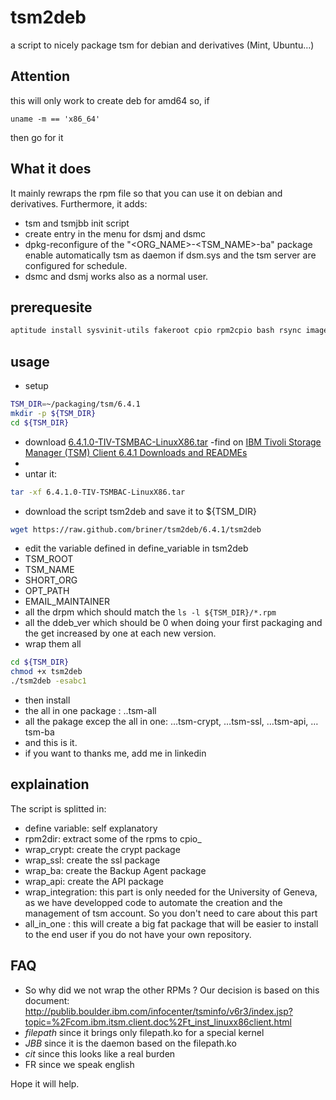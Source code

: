 tsm2deb
=======
a script to nicely package tsm for debian and derivatives (Mint, Ubuntu…)


Attention
---------
this will only work to create deb for amd64
so, if 
```
uname -m == 'x86_64'
```
then go for it

What it does
------------
It mainly rewraps the rpm file so that you can use it on debian and derivatives. Furthermore, it adds:
 - tsm and tsmjbb init script
 - create entry in the menu for dsmj and dsmc
 - dpkg-reconfigure of the "<ORG_NAME>-<TSM_NAME>-ba" package enable automatically tsm as daemon if dsm.sys and the tsm server are configured for schedule.
 - dsmc and dsmj works also as a normal user.

prerequesite
------------
```bash
aptitude install sysvinit-utils fakeroot cpio rpm2cpio bash rsync imagemagick
```

usage
-----
 - setup
```bash
TSM_DIR=~/packaging/tsm/6.4.1
mkdir -p ${TSM_DIR}
cd ${TSM_DIR}
```
 - download [6.4.1.0-TIV-TSMBAC-LinuxX86.tar](ftp://public.dhe.ibm.com/storage/tivoli-storage-management/maintenance/client/v6r4/Linux/LinuxX86/BA/v641)
  -find on [IBM Tivoli Storage Manager (TSM) Client 6.4.1 Downloads and READMEs](http://www-01.ibm.com/support/docview.wss?rs=663&uid=swg21239415)
  - 
 - untar it: 
```bash
tar -xf 6.4.1.0-TIV-TSMBAC-LinuxX86.tar
```
 - download the script tsm2deb and save it to ${TSM_DIR}
```bash
wget https://raw.github.com/briner/tsm2deb/6.4.1/tsm2deb
```
 - edit the variable defined in define_variable in tsm2deb
  - TSM_ROOT
  - TSM_NAME
  - SHORT_ORG
  - OPT_PATH
  - EMAIL_MAINTAINER
  - all the drpm which should match the ```ls -l ${TSM_DIR}/*.rpm```
  - all the ddeb_ver which should be 0 when doing your first packaging 
    and the get increased by one at each new version.
 - wrap them all
```bash
cd ${TSM_DIR}
chmod +x tsm2deb
./tsm2deb -esabc1
```
 - then install
  - the all in one package : ..tsm-all
  - all the pakage excep the all in one: …tsm-crypt, …tsm-ssl, …tsm-api, …tsm-ba
 - and  this is it.
 - if you want to thanks me, add me in linkedin

explaination
------------
The script is splitted in:
 - define variable: self explanatory
 - rpm2dir: extract some of the rpms to cpio_<directories>
 - wrap_crypt: create the crypt package
 - wrap_ssl: create the ssl package
 - wrap_ba: create the Backup Agent package
 - wrap_api: create the API package
 - wrap_integration: this part is only needed for the University of Geneva,
   as we have developped code to automate the creation and the management of
   tsm account. So you don't need to care about this part
- all_in_one : this will create a big fat package that will be easier to
  install to the end user if you do not have your own repository.

FAQ
---
- So why did we not wrap the other RPMs ?
    Our decision is based on this document:
    http://publib.boulder.ibm.com/infocenter/tsminfo/v6r3/index.jsp?topic=%2Fcom.ibm.itsm.client.doc%2Ft_inst_linuxx86client.html
 - *filepath* since it brings only filepath.ko for a special kernel
 - *JBB* since it is the daemon based on the filepath.ko
 - *cit* since this looks like a real burden
 - FR since we speak english



Hope it will help.
